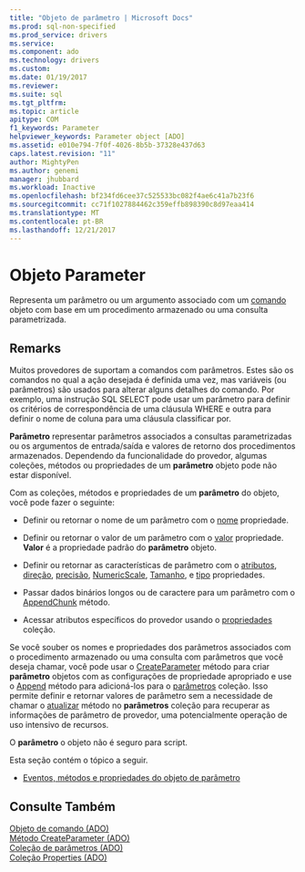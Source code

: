 ```yaml
---
title: "Objeto de parâmetro | Microsoft Docs"
ms.prod: sql-non-specified
ms.prod_service: drivers
ms.service: 
ms.component: ado
ms.technology: drivers
ms.custom: 
ms.date: 01/19/2017
ms.reviewer: 
ms.suite: sql
ms.tgt_pltfrm: 
ms.topic: article
apitype: COM
f1_keywords: Parameter
helpviewer_keywords: Parameter object [ADO]
ms.assetid: e010e794-7f0f-4026-8b5b-37328e437d63
caps.latest.revision: "11"
author: MightyPen
ms.author: genemi
manager: jhubbard
ms.workload: Inactive
ms.openlocfilehash: bf234fd6cee37c525533bc082f4ae6c41a7b23f6
ms.sourcegitcommit: cc71f1027884462c359effb898390c8d97eaa414
ms.translationtype: MT
ms.contentlocale: pt-BR
ms.lasthandoff: 12/21/2017
---
```

# <a name="parameter-object"></a>Objeto Parameter
Representa um parâmetro ou um argumento associado com um [comando](../../../ado/reference/ado-api/command-object-ado.md) objeto com base em um procedimento armazenado ou uma consulta parametrizada.  
  
## <a name="remarks"></a>Remarks  
 Muitos provedores de suportam a comandos com parâmetros. Estes são os comandos no qual a ação desejada é definida uma vez, mas variáveis (ou parâmetros) são usados para alterar alguns detalhes do comando. Por exemplo, uma instrução SQL SELECT pode usar um parâmetro para definir os critérios de correspondência de uma cláusula WHERE e outra para definir o nome de coluna para uma cláusula classificar por.  
  
 **Parâmetro** representar parâmetros associados a consultas parametrizadas ou os argumentos de entrada/saída e valores de retorno dos procedimentos armazenados. Dependendo da funcionalidade do provedor, algumas coleções, métodos ou propriedades de um **parâmetro** objeto pode não estar disponível.  
  
 Com as coleções, métodos e propriedades de um **parâmetro** do objeto, você pode fazer o seguinte:  
  
-   Definir ou retornar o nome de um parâmetro com o [nome](../../../ado/reference/ado-api/name-property-ado.md) propriedade.  
  
-   Definir ou retornar o valor de um parâmetro com o [valor](../../../ado/reference/ado-api/value-property-ado.md) propriedade. **Valor** é a propriedade padrão do **parâmetro** objeto.  
  
-   Definir ou retornar as características de parâmetro com o [atributos](../../../ado/reference/ado-api/attributes-property-ado.md), [direção](../../../ado/reference/ado-api/direction-property.md), [precisão](../../../ado/reference/ado-api/precision-property-ado.md), [NumericScale](../../../ado/reference/ado-api/numericscale-property-ado.md), [ Tamanho](../../../ado/reference/ado-api/size-property-ado-parameter.md), e [tipo](../../../ado/reference/ado-api/type-property-ado.md) propriedades.  
  
-   Passar dados binários longos ou de caractere para um parâmetro com o [AppendChunk](../../../ado/reference/ado-api/appendchunk-method-ado.md) método.  
  
-   Acessar atributos específicos do provedor usando o [propriedades](../../../ado/reference/ado-api/properties-collection-ado.md) coleção.  
  
 Se você souber os nomes e propriedades dos parâmetros associados com o procedimento armazenado ou uma consulta com parâmetros que você deseja chamar, você pode usar o [CreateParameter](../../../ado/reference/ado-api/createparameter-method-ado.md) método para criar **parâmetro** objetos com as configurações de propriedade apropriado e use o [Append](../../../ado/reference/ado-api/append-method-ado.md) método para adicioná-los para o [parâmetros](../../../ado/reference/ado-api/parameters-collection-ado.md) coleção. Isso permite definir e retornar valores de parâmetro sem a necessidade de chamar o [atualizar](../../../ado/reference/ado-api/refresh-method-ado.md) método no **parâmetros** coleção para recuperar as informações de parâmetro de provedor, uma potencialmente operação de uso intensivo de recursos.  
  
 O **parâmetro** o objeto não é seguro para script.  
  
 Esta seção contém o tópico a seguir.  
  
-   [Eventos, métodos e propriedades do objeto de parâmetro](../../../ado/reference/ado-api/parameter-object-properties-methods-and-events.md)  
  
## <a name="see-also"></a>Consulte Também  
 [Objeto de comando (ADO)](../../../ado/reference/ado-api/command-object-ado.md)   
 [Método CreateParameter (ADO)](../../../ado/reference/ado-api/createparameter-method-ado.md)   
 [Coleção de parâmetros (ADO)](../../../ado/reference/ado-api/parameters-collection-ado.md)   
 [Coleção Properties (ADO)](../../../ado/reference/ado-api/properties-collection-ado.md)
